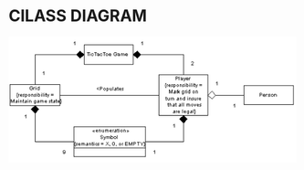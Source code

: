 # ClLASS DIAGRAM
![Alt Text](https://github.com/grautela678/M1_game_tic_tac_toe/blob/main/2_Architecture/structure%20Diagrams/class%20diagram.gif)
